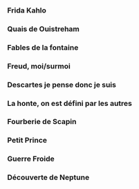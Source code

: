 ### Frida Kahlo

### Quais de Ouistreham

### Fables de la fontaine

### Freud, moi/surmoi

### Descartes je pense donc je suis

### La honte, on est défini par les autres

### Fourberie de Scapin

### Petit Prince

### Guerre Froide

### Découverte de Neptune

